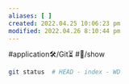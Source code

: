 ```yaml
---
aliases: [ ]
created: 2022.04.25 10:06:23 pm
modified: 2022.04.26 8:10:44 pm
---
```

#application🛠/Git⏳
#🏃/show

```Bash
git status  # HEAD - index - WD
```
